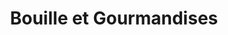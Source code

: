 ---
title: "Bouille et Gourmandises"
url: /le-castelet/bouille-et-gourmandises/
shop: pâtisserie
---